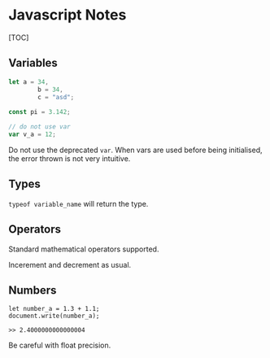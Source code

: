 # Javascript Notes

[TOC]



## Variables

```javascript
let a = 34,
		b = 34,
		c = "asd";
		
const pi = 3.142;

// do not use var 
var v_a = 12;
```

Do not use the deprecated `var`. When vars are used before being initialised, the error thrown is not very intuitive.  

## Types

`typeof variable_name` will return the type.

## Operators

Standard mathematical operators supported.

Incerement and decrement as usual.

## Numbers

```
let number_a = 1.3 + 1.1;
document.write(number_a);

>> 2.4000000000000004 
```

Be careful with float precision.
